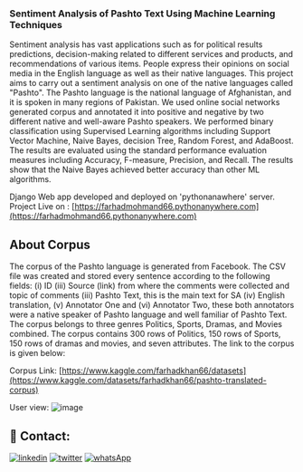 ### Sentiment Analysis of Pashto Text Using Machine Learning Techniques
Sentiment analysis has vast applications such as for political results predictions, decision-making related to different services and products, and recommendations of various items. People express their opinions on social media in the English language as well as their native languages. This project aims to carry out a sentiment analysis on one of the native languages called "Pashto". The Pashto language is the national language of Afghanistan, and it is spoken in many regions of Pakistan. We used online social networks generated corpus and annotated it into positive and negative by two different native and well-aware Pashto speakers. We performed binary classification using Supervised Learning algorithms including Support Vector Machine, Naive Bayes, decision Tree, Random Forest, and AdaBoost. The results are evaluated using the standard performance evaluation measures including Accuracy, F-measure, Precision, and Recall. The results show that the Naive Bayes achieved better accuracy than other ML algorithms.  


Django Web app developed and deployed on 'pythonanawhere' server.  
Project Live on : [https://farhadmohmand66.pythonanywhere.com](https://farhadmohmand66.pythonanywhere.com)


## About Corpus
The corpus of the Pashto language is generated from Facebook. The CSV file was created and stored every sentence according to the following fields: (i) ID (iii) Source (link) from where the comments were collected and topic of comments (iii) Pashto Text, this is the main text for SA (iv) English translation, (v) Annotator One and (vi) Annotator Two, these both annotators were a native speaker of Pashto language and well familiar of Pashto Text. The corpus belongs to three genres Politics, Sports, Dramas, and Movies combined. The corpus contains 300 rows of Politics, 150 rows of Sports, 150 rows of dramas and movies, and seven attributes. The link to the corpus is given below:


Corpus Link: [https://www.kaggle.com/farhadkhan66/datasets](https://www.kaggle.com/datasets/farhadkhan66/pashto-translated-corpus)   

User view: ![image](https://github.com/farhadmohmand66/sentimentAnalysisUnisgML/assets/110168481/ab912c6b-5b77-41d0-91dc-2ebba130ef31)



## 🔗 Contact:
[![linkedin](https://img.shields.io/badge/linkedin-0A66C2?style=for-the-badge&logo=linkedin&logoColor=white)](https://www.linkedin.com/in/farhadmohmand66/)
[![twitter](https://img.shields.io/badge/twitter-1DA1F2?style=for-the-badge&logo=twitter&logoColor=white)](https://twitter.com/farhadMohmand66)
[![whatsApp](https://img.shields.io/badge/WhatsApp-1DA1F2?style=for-the-badge&logo=whatsApp&logoColor=white)](https://wa.me/03469869529?text=)
